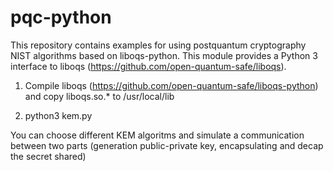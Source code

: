 # pqc-python
This repository contains examples for using postquantum cryptography NIST algorithms based on liboqs-python.
This module provides a Python 3 interface to liboqs (https://github.com/open-quantum-safe/liboqs).

1. Compile liboqs (https://github.com/open-quantum-safe/liboqs-python) and copy liboqs.so.* to /usr/local/lib   

2. python3 kem.py

You can choose different KEM algoritms and simulate a communication between two parts (generation public-private key, encapsulating and decap the secret shared)
